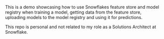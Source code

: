 This is a demo showcasing how to use Snowflakes feature store and model registry when training a model, getting data from the feature store, uploading models to the model registry and using it for predictions.

This repo is personal and not related to my role as a Solutions Architect at Snowflake.